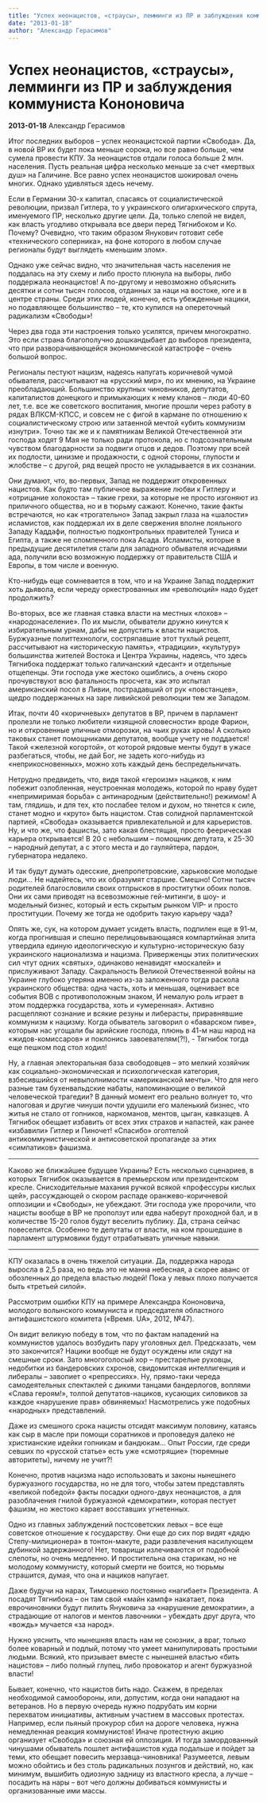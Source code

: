 ```yaml
---
title: "Успех неонацистов, «страусы», лемминги из ПР и заблуждения коммуниста Кононовича"
date: "2013-01-18"
author: "Александр Герасимов"
---
```


# Успех неонацистов, «страусы», лемминги из ПР и заблуждения коммуниста Кононовича

**2013-01-18** Александр Герасимов

Итог последних выборов – успех неонацистской партии «Свобода». Да, в новой ВР их будет  пока меньше сорока, но все равно  больше, чем сумела провести КПУ. За неонацистов отдали голоса больше 2 млн. населения. Пусть реальная цифра несколько меньше за счет «мертвых душ» на Галичине. Все равно успех неонацистов шокировал очень многих. Однако удивляться здесь нечему.

Если в Германии 30-х  капитал, спасаясь от социалистической революции, призвал Гитлера, то у украинского олигархического спрута, именуемого ПР, несколько другие цели. Да, только слепой не видел, как власть угодливо открывала все двери перед Тягнибоком и Ко. Почему? Очевидно, что таким образом Янукович готовит себе «технического соперника», на фоне которого в любом случае регионалы будут выглядеть «меньшим злом».

Однако уже сейчас видно, что значительная часть населения  не поддалась на эту схему и  либо просто плюнула на выборы, либо поддержала неонацистов! А по-другому и невозможно объяснить десятки и сотни тысяч голосов, отданных за наци на востоке, юге и в центре страны. Среди этих людей, конечно, есть убежденные нацики, но подавляющее большинство – те, кто купился на опереточный радикализм «Свободы»!

Через два года эти настроения только усилятся, причем многократно. Это если страна благополучно дошкандыбает до выборов президента, что при разворачивающейся экономической катастрофе – очень большой вопрос.

Регионалы пестуют нацизм, надеясь напугать коричневой чумой обывателя, рассчитывают на «русский мир», по их мнению, на Украине преобладающий. Большинство крупных чиновников, депутатов, капиталистов донецкого и примыкающих к нему кланов – люди 40-60 лет, т.е. все же советского воспитания, многие прошли через работу в рядах ВЛКСМ-КПСС, и совсем не с фигой в кармане по отношению к социалистическому строю или затаенной мечтой «убить коммунизм изнутри». Точно так же и к памятникам Великой Отечественной эти господа ходят 9 Мая не только ради протокола, но с подсознательным чувством благодарности за подвиги отцов и дедов. Поэтому при всей их подлости, цинизме и продажности, с одной стороны, глупости и жлобстве – с другой, ряд вещей просто не укладывается в их сознании.

Они думают, что, во-первых, Запад не поддержит откровенных нацистов. Как будто там публичное выражение любви к Гитлеру и «отрицание холокоста» – такие грехи, за которые не просто изгоняют из приличного общества, но и в тюрьму сажают. Конечно, такие факты встречаются, но как «трогательно» Запад закрыл глаза на «шалости» исламистов, как поддержал их в деле свержения вполне лояльного Западу Каддафи, полностью подконтрольных правителей Туниса и Египта, а также не сломленного пока Асада. Исламисты, которые в предыдущие десятилетия стали для западного обывателя исчадиями ада, получили всю возможную поддержку от правительств США и Европы, в том числе и военную.

Кто-нибудь еще сомневается в том, что и на Украине Запад поддержит хоть дьявола, если череду оркестрованных им «революций» надо будет продолжить?

Во-вторых, все же главная ставка власти на местных «лохов» – «народонаселение». По их мысли, обыватели дружно кинутся к избирательным урнам, дабы не допустить к власти нацистов. Буржуазные политтехнологи, состряпавшие этот тухлый рецепт, рассчитывают на «историческую память», «традиции», «культуру» большинства жителей Востока и Центра Украины, надеясь, что здесь Тягнибока поддержат только галичанский «десант» и отдельные отщепенцы. Эти господа уже жестоко ошиблись, а очень скоро прочувствуют всю фатальность просчета, как это испытал американский посол в Ливии, пострадавший от рук «повстанцев», щедро поддержанных на заре ливийской революции тем же Западом.

Итак, почти 40 «коричневых» депутатов в ВР, причем в парламент пролезли не только любители «изящной словесности» вроде Фарион, но и откровенные уличные отморозки, на чьих руках кровь! А сколько таковых станет помощниками депутатов, вообще учету не поддается! Такой «железной когортой», от которой рядовые менты будут в ужасе разбегаться, чтобы, не дай Бог, не задеть кого-нибудь из «неприкосновенных», можно хоть каждый день беспредельничать.

Нетрудно предвидеть, что, видя такой «героизм» нациков, к  ним побежит озлобленная, неустроенная молодежь, которой по нраву будет «непримиримая борьба» с антинародным (действительно!) режимом! А там, глядишь, и для тех, кто послабее телом и духом, но тянется к силе, станет модно и «круто» быть нацистом. Став солидной парламентской партией, «Свобода» оказывается привлекательной и для карьеристов. Ну, и что же, что фашисты, зато какая блестящая, просто феерическая карьера открывается! В 20 с небольшим – помощник депутата, к 25-30 – народный депутат, а с этого места и до гауляйтера, пардон, губернатора недалеко.

И так будут думать одесские, днепропетровские, харьковские молодые люди... Не надейтесь, что их образумят старшие. Смешно! Сотни тысяч родителей благословили своих отпрысков в проститутки обоих полов. Они их сами приводят на всевозможные гей-митинги, в шоу- и модельный бизнес, который и есть скрытым рынком VIP- и просто проституции. Почему же тогда не одобрить такую карьеру чада?

Опять же, сук, на котором  думает усидеть власть, подпилен еще в 91-м, когда прогнившая и спешно перелицовывающаяся компартийная элита утвердила единую идеологическую и культурно-историческую базу украинского национализма и нацизма. Приверженцы этих политических сил чтут одних «святых», одинаково ненавидят «москалей» и прислуживают Западу. Сакральность Великой Отечественной войны на Украине глубоко утеряна именно из-за заложенного тогда раскола украинского общества: одна часть, хоть и меньшая, оценивает все события ВОВ с противоположным знаком, И немалую роль играет в этом поддержка государства, хоть и «умеренная». Активно расщепляют сознание и всякие резуны и либерасты, приравнявшие коммунизм к нацизму. Когда обыватель заговорил о «баварском пиве», которым нас угощали бы арийские господа, плюнь в 41-м наш народ на «жидов-комиссаров» и поклонись завоевателям(?!), - Тягнибок тогда еще пешком под стол ходил!

Ну, а главная электоральная  база свободовцев – это мелкий хозяйчик как социально-экономическая и психологическая категория, взбесившийся от невыполнимости «американской мечты». Что для него разные там бухенвальдские набаты, напоминающие о великой человеческой трагедии? В данный момент его реально волнует то, что налоговая и другие чинуши почти удушили его маленький бизнес, что житья не стало от гопников, наркоманов, ментов, цыган, кавказцев. А Тягнибок обещает избавить от всех этих страхов и напастей, как ранее «избавили» Гитлер и Пиночет! «Спасибо» оголтелой антикоммунистической и антисоветской пропаганде за этих «симпатиков» фашизма.

***

Каково же ближайшее будущее  Украины? Есть несколько сценариев, в которых Тягнибок оказывается  в премьерском или президентском кресле. Снисходительные махания ручкой всякой «профессуры кислых щей», рассуждающей о скором распаде оранжево-коричневой оппозиции и «Свободы», не убеждают. Эти господа уже пророчили, что нацисты вообще в ВР не проползут или едва наберут проходной бал, и в количестве 15-20 голов будут веселить публику. Да, страна сейчас повеселится. Особенно те депутаты от власти, на ком прошедшие в парламент штурмовики будут отрабатывать уличные навыки.

***

КПУ оказалась в очень  тяжелой ситуации. Да, поддержка  народа выросла в 2,5 раза, но ведь это не манна небесная, а скорее аванс от обозленных до предела властью людей! Пока у левых плохо получается быть «третьей силой».

Рассмотрим ошибки КПУ  на примере Александра Кононовича, молодого волынского коммуниста и председателя областного антифашистского комитета («Время. UA», 2012, №47).

Он видит великую победу в том, что по фактам нападений  на коммунистов удалось возбудить  пару уголовных дел. Предсказать, чем  это закончится? Нацики вообще не будут осуждены или сядут на смешные сроки. Зато многоголосый хор – престарелые руховцы, недобитки из бандеровских схронов, свидомитская интеллигенция и либералы – завопиет о «репрессиях». Ну, прямо-таки череда самодеятельных спектаклей с дикими танцами бандерлогов, воплями «Слава героям!», толпой депутатов-нациков, кусающих силовиков за каждое «нарушение прав» обвиняемых! Насмотрелись уже подобных «народных» представлений.

Даже из смешного срока  нацисты отсидят максимум половину, катаясь как сыр в масле при помощи соратников и проповедуя далеко не христианские идейки гопникам и бандюкам… Опыт России, где среди севших по «русской статье» есть уже «смотрящие» (тюремные авторитеты), ничему не учит?!

Конечно, против нацизма надо использовать и законы нынешнего буржуазного государства, но не для того, чтобы затем представлять «великой победой» факты посадки одного-двух неонацистов, а для разоблачения гнилой буржуазной «демократии», которая пестует фашизм, но жестоко карает восставших угнетенных.

Одно из главных заблуждений постсоветских левых – все еще советское отношение к государству. Они еще до сих пор видят «дядю Степу-милиционера» в тонтон-макуте, ради развлечения насилующем дубинкой задержанного! Нет, товарищи излечиваются от подобной слепоты, но очень медленно. И простительна она старикам, но не молодому коммунисту, который смерти не боится, но тюрьмы страшится, думая, что она и нациков напугает.

Даже будучи на нарах, Тимошенко постоянно «нагибает» Президента. А посадят Тягнибока – он там свой «майн кампф» накатает, пока еврочиновники будут пилить  Януковича за «нарушение демократии», а страдающие от налогов и ментов лавочники – убеждать друг друга, что «вождь» мучается «за народ».

Нужно уяснить, что нынешняя власть нам не союзник, а враг, только более коварный и подлый, потому что умеет манипулировать простыми людьми. Всякий, кто призывает вместе с нынешней властью «бить нацистов» – либо полный глупец, либо провокатор и агент буржуазной власти!

Бывает, конечно, что нацистов бить надо. Скажем, в пределах необходимой самообороны, или, допустим, когда они нападают на ветеранов. Но в первую очередь нужно подрубать им корни перехватом инициативы, активным участием в массовых протестах. Например, если пьяный прокурор сбил на дороге человека, нужна немедленная реакция коммунистов! Иначе протестную акцию организует «Свобода» и союзная ей оппозиция. И тогда замордованный чинушами обыватель пошлет антифашистов куда подальше и пойдет за теми, кто обещает повесить мерзавца-чиновника! Разумеется, левым можно обойтись и без столь радикальных лозунгов и действий, но, как минимум, вышибить одиозную задницу из властного кресла, а лучше – посадить на нары – вот чего должны добиваться коммунисты и организованные ими массы.